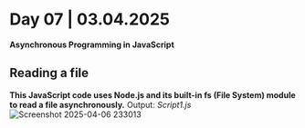 # Day 07 | 03.04.2025
**Asynchronous Programming in JavaScript**
## Reading a file
**This JavaScript code uses Node.js and its built-in fs (File System) module to read a file asynchronously.**
Output: *Script1.js*
![Screenshot 2025-04-06 233013](https://github.com/user-attachments/assets/92e9eccb-e224-4f75-a510-c7112547868e)
